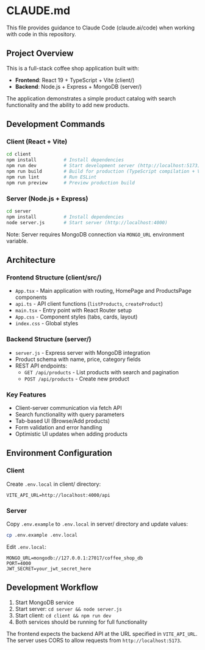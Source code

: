 # CLAUDE.md

This file provides guidance to Claude Code (claude.ai/code) when working with code in this repository.

## Project Overview

This is a full-stack coffee shop application built with:
- **Frontend**: React 19 + TypeScript + Vite (client/)
- **Backend**: Node.js + Express + MongoDB (server/)

The application demonstrates a simple product catalog with search functionality and the ability to add new products.

## Development Commands

### Client (React + Vite)
```bash
cd client
npm install          # Install dependencies
npm run dev          # Start development server (http://localhost:5173)
npm run build        # Build for production (TypeScript compilation + Vite build)
npm run lint         # Run ESLint
npm run preview      # Preview production build
```

### Server (Node.js + Express)
```bash
cd server
npm install          # Install dependencies
node server.js       # Start server (http://localhost:4000)
```

Note: Server requires MongoDB connection via `MONGO_URL` environment variable.

## Architecture

### Frontend Structure (client/src/)
- `App.tsx` - Main application with routing, HomePage and ProductsPage components
- `api.ts` - API client functions (`listProducts`, `createProduct`)
- `main.tsx` - Entry point with React Router setup
- `App.css` - Component styles (tabs, cards, layout)
- `index.css` - Global styles

### Backend Structure (server/)
- `server.js` - Express server with MongoDB integration
- Product schema with name, price, category fields
- REST API endpoints:
  - `GET /api/products` - List products with search and pagination
  - `POST /api/products` - Create new product

### Key Features
- Client-server communication via fetch API
- Search functionality with query parameters
- Tab-based UI (Browse/Add products)
- Form validation and error handling
- Optimistic UI updates when adding products

## Environment Configuration

### Client
Create `.env.local` in client/ directory:
```
VITE_API_URL=http://localhost:4000/api
```

### Server
Copy `.env.example` to `.env.local` in server/ directory and update values:
```bash
cp .env.example .env.local
```

Edit `.env.local`:
```
MONGO_URL=mongodb://127.0.0.1:27017/coffee_shop_db
PORT=4000
JWT_SECRET=your_jwt_secret_here
```

## Development Workflow

1. Start MongoDB service
2. Start server: `cd server && node server.js`
3. Start client: `cd client && npm run dev`
4. Both services should be running for full functionality

The frontend expects the backend API at the URL specified in `VITE_API_URL`. The server uses CORS to allow requests from `http://localhost:5173`.